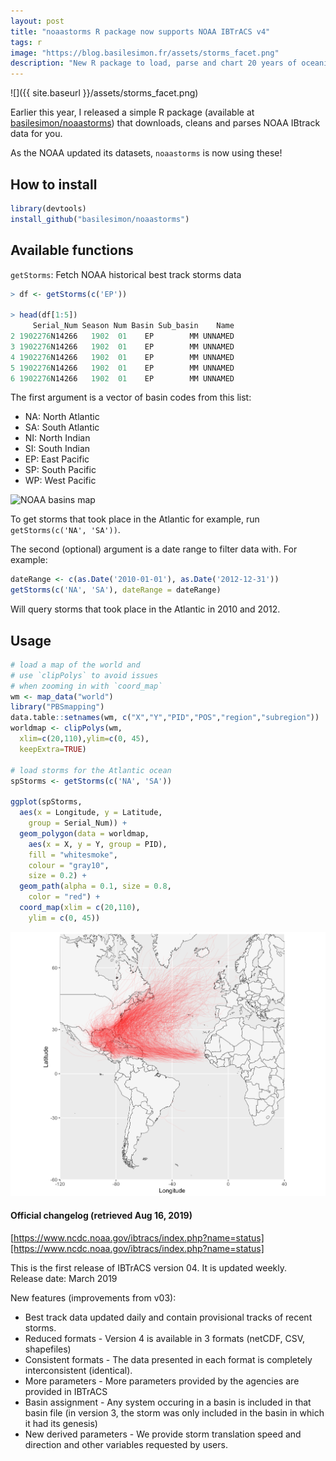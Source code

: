 ```yaml
---
layout: post
title: "noaastorms R package now supports NOAA IBTrACS v4"
tags: r
image: "https://blog.basilesimon.fr/assets/storms_facet.png"
description: "New R package to load, parse and chart 20 years of oceanic storms data"
---
```


![]({{ site.baseurl }}/assets/storms_facet.png)

Earlier this year, I released a simple R package (available at [basilesimon/noaastorms](https://github.com/basilesimon/noaastorms)) that downloads, cleans and parses NOAA IBtrack data for you.

As the NOAA updated its datasets, `noaastorms` is now using these!

## How to install

```r
library(devtools)
install_github("basilesimon/noaastorms")
```

## Available functions

`getStorms`: Fetch NOAA historical best track storms data

```r
> df <- getStorms(c('EP'))

> head(df[1:5])
     Serial_Num Season Num Basin Sub_basin    Name
2 1902276N14266   1902  01    EP        MM UNNAMED
3 1902276N14266   1902  01    EP        MM UNNAMED
4 1902276N14266   1902  01    EP        MM UNNAMED
5 1902276N14266   1902  01    EP        MM UNNAMED
6 1902276N14266   1902  01    EP        MM UNNAMED
```

The first argument is a vector of basin codes from this list:

* NA: North Atlantic
* SA: South Atlantic
* NI: North Indian
* SI: South Indian
* EP: East Pacific
* SP: South Pacific
* WP: West Pacific

![NOAA basins map](https://www.ssd.noaa.gov/PS/TROP/TCFP/images/TCFP_basins.gif)

To get storms that took place in the Atlantic for example, run `getStorms(c('NA', 'SA'))`.

The second (optional) argument is a date range to filter data with. For example:

```r
dateRange <- c(as.Date('2010-01-01'), as.Date('2012-12-31'))
getStorms(c('NA', 'SA'), dateRange = dateRange)
```

Will query storms that took place in the Atlantic in 2010 and 2012.


## Usage

```r
# load a map of the world and
# use `clipPolys` to avoid issues
# when zooming in with `coord_map`
wm <- map_data("world")
library("PBSmapping")
data.table::setnames(wm, c("X","Y","PID","POS","region","subregion"))
worldmap <- clipPolys(wm,
  xlim=c(20,110),ylim=c(0, 45),
  keepExtra=TRUE)

# load storms for the Atlantic ocean
spStorms <- getStorms(c('NA', 'SA'))

ggplot(spStorms,
  aes(x = Longitude, y = Latitude,
    group = Serial_Num)) + 
  geom_polygon(data = worldmap,
    aes(x = X, y = Y, group = PID), 
    fill = "whitesmoke",
    colour = "gray10",
    size = 0.2) +
  geom_path(alpha = 0.1, size = 0.8,
    color = "red") +
  coord_map(xlim = c(20,110),
    ylim = c(0, 45)) 
```

![Screenshot of storms](https://github.com/basilesimon/noaastorms/raw/master/Rplot.png)

#### Official changelog (retrieved Aug 16, 2019)
[https://www.ncdc.noaa.gov/ibtracs/index.php?name=status][https://www.ncdc.noaa.gov/ibtracs/index.php?name=status]

This is the first release of IBTrACS version 04. It is updated weekly.  
Release date: March 2019

New features (improvements from v03): 
* Best track data updated daily and contain provisional tracks of recent storms.
* Reduced formats - Version 4 is available in 3 formats (netCDF, CSV, shapefiles)
* Consistent formats - The data presented in each format is completely interconsistent (identical).
* More parameters - More parameters provided by the agencies are provided in IBTrACS
* Basin assignment - Any system occuring in a basin is included in that basin file (in version 3, the storm was only included in the basin in which it had its genesis)
* New derived parameters - We provide storm translation speed and direction and other variables requested by users.
